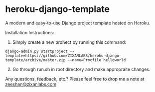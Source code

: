 # heroku-django-template
A modern and easy-to-use Django project template hosted on Heroku.

Installation Instructions:

1) Simply create a new prohect by running this command:
```shell
django-admin.py startproject --template=https://github.com/ZIXANLABS/heroku-django-template/archive/master.zip --name=Procfile helloworld
```
2) Go through run.sh in root directory and make appropraite changes.

Any questions, feedback, etc.? Please feel free to drop me a note at zeeshan@zixanlabs.com
